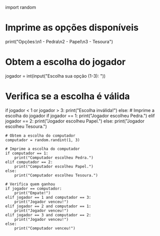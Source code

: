 import random

# Imprime as opções disponíveis
print("Opções:\n1 - Pedra\n2 - Papel\n3 - Tesoura")

# Obtem a escolha do jogador
jogador = int(input("Escolha sua opção (1-3): "))

# Verifica se a escolha é válida
if jogador < 1 or jogador > 3:
    print("Escolha inválida!")
else:
    # Imprime a escolha do jogador
    if jogador == 1:
        print("Jogador escolheu Pedra.")
    elif jogador == 2:
        print("Jogador escolheu Papel.")
    else:
        print("Jogador escolheu Tesoura.")

    # Obtem a escolha do computador
    computador = random.randint(1, 3)

    # Imprime a escolha do computador
    if computador == 1:
        print("Computador escolheu Pedra.")
    elif computador == 2:
        print("Computador escolheu Papel.")
    else:
        print("Computador escolheu Tesoura.")

    # Verifica quem ganhou
    if jogador == computador:
        print("Empate!")
    elif jogador == 1 and computador == 3:
        print("Jogador venceu!")
    elif jogador == 2 and computador == 1:
        print("Jogador venceu!")
    elif jogador == 3 and computador == 2:
        print("Jogador venceu!")
    else:
        print("Computador venceu!")
